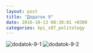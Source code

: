 ```yaml
---
layout: post
title: "Додаток 9"
date: 2016-10-13 08:30:01 +0300
categories: kpi_s07_politology
--- 
```


![dodatok-9-1](https://pp.vk.me/c629522/v629522367/3c97e/ivJ_mMBd6oc.jpg)
![dodatok-9-2](https://pp.vk.me/c629522/v629522367/3c96a/KiWd3urMsPM.jpg)
